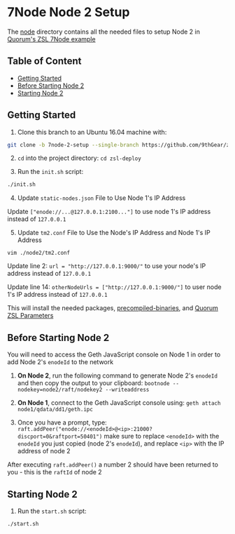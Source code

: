 # 7Node Node 2 Setup

The [node](https://github.com/9thGear/zsl-deploy/tree/7node-1-setup/node1) directory contains all the needed files to setup Node 2 in [Quorum's ZSL 7Node example](https://github.com/jpmorganchase/quorum-examples/tree/zsl_geth1.6/examples/7nodes)

## Table of Content

- [Getting Started](#getting-started)
- [Before Starting Node 2](#before-starting-node-2)
- [Starting Node 2](#starting-node-2)

## Getting Started

1. Clone this branch to an Ubuntu 16.04 machine with:

```bash
git clone -b 7node-2-setup --single-branch https://github.com/9thGear/zsl-deploy.git
```

2. `cd` into the project directory: `cd zsl-deploy`

3. Run the `init.sh` script:

```bash
./init.sh
```

4. Update `static-nodes.json` File to Use Node 1's IP Address

Update `["enode://...@127.0.0.1:2100..."]` to use node 1's IP address instead of `127.0.0.1`

5. Update `tm2.conf` File to Use the Node's IP Address and Node 1's IP Address

`vim ./node2/tm2.conf`

Update line 2: `url = "http://127.0.0.1:9000/"` to use your node's IP address instead of `127.0.0.1`

Update line 14: `otherNodeUrls = ["http://127.0.0.1:9000/"]` to user node 1's IP address instead of `127.0.0.1`

This will install the needed packages, [precompiled-binaries](https://github.com/9thGear/zsl-deploy/releases/tag/binaries-v0.1.6), and [Quorum ZSL Parameters](https://github.com/jpmorganchase/zsl-q-params/releases/tag/v0.3)

## Before Starting Node 2

You will need to access the Geth JavaScript console on Node 1 in order to add Node 2's `enodeId` to the network

1. **On Node 2**, run the following command to generate Node 2's `enodeId` and then copy the output to your clipboard: `bootnode --nodekey=node2/raft/nodekey2 --writeaddress`

2. **On Node 1**, connect to the Geth JavaScript console using: `geth attach node1/qdata/dd1/geth.ipc`

3. Once you have a prompt, type: `raft.addPeer("enode://<enodeId>@<ip>:21000?discport=0&raftport=50401")` make sure to replace `<enodeId>` with the `enodeId` you just copied (node 2's `enodeId`), and replace `<ip>` with the IP address of node 2

After executing `raft.addPeer()` a number 2 should have been returned to you - this is the `raftId` of node 2

## Starting Node 2

1. Run the `start.sh` script:

```bash
./start.sh
```

